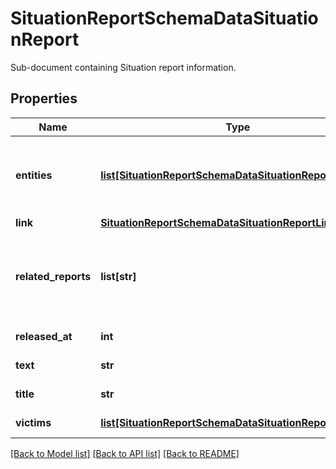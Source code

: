 # SituationReportSchemaDataSituationReport

Sub-document containing Situation report information.

## Properties
Name | Type | Description | Notes
------------ | ------------- | ------------- | -------------
**entities** | [**list[SituationReportSchemaDataSituationReportEntities]**](SituationReportSchemaDataSituationReportEntities.md) | List of entities. Contains the type and value fields of an &#x60;entity&#x60; object from the entities endpoint. | [optional] 
**link** | [**SituationReportSchemaDataSituationReportLink**](SituationReportSchemaDataSituationReportLink.md) |  | 
**related_reports** | **list[str]** | Situation report links to related reports like \&quot;Information Report\&quot; or \&quot;Malware Report\&quot;. | [optional] 
**released_at** | **int** | Situation report released date. | 
**text** | **str** | Situation report text. | 
**title** | **str** | Situation report title. | [optional] 
**victims** | [**list[SituationReportSchemaDataSituationReportVictims]**](SituationReportSchemaDataSituationReportVictims.md) | Purported victims list. | [optional] 

[[Back to Model list]](../README.md#documentation-for-models) [[Back to API list]](../README.md#documentation-for-api-endpoints) [[Back to README]](../README.md)


